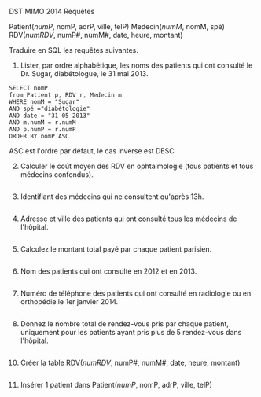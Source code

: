 DST MIMO 2014
Requêtes

Patient(*numP*, nomP, adrP, ville, telP)
Medecin(*numM*, nomM, spé)
RDV(*numRDV*, numP#, numM#, date, heure, montant)

Traduire en SQL les requêtes suivantes.

1. Lister, par ordre alphabétique, les noms des patients qui ont consulté le Dr. Sugar, diabétologue, le 31 mai 2013.
```
SELECT nomP
from Patient p, RDV r, Medecin m
WHERE nomM = "Sugar"
AND spé ="diabétologie"
AND date = "31-05-2013"
AND m.numM = r.numM
AND p.numP = r.numP
ORDER BY nomP ASC
```
ASC est l'ordre par défaut, le cas inverse est DESC

2. Calculer le coût moyen des RDV en ophtalmologie (tous patients et tous médecins confondus).
```
```
3. Identifiant des médecins qui ne consultent qu'après 13h.
```

```

4. Adresse et ville des patients qui ont consulté tous les médecins de l'hôpital.
```
```

5. Calculez le montant total payé par chaque patient parisien.
```
```
6. Nom des patients qui ont consulté en 2012 et en 2013.
```
```
7. Numéro de téléphone des patients qui ont consulté en radiologie ou en orthopédie le 1er janvier 2014.
```
```
8. Donnez le nombre total de rendez-vous pris par chaque patient, uniquement pour les patients ayant pris plus de 5 rendez-vous dans l'hôpital.
```

```
10. Créer la table RDV(*numRDV*, numP#, numM#, date, heure, montant)
```
```
11. Insérer 1 patient dans Patient(*numP*, nomP, adrP, ville, telP)
```
```
